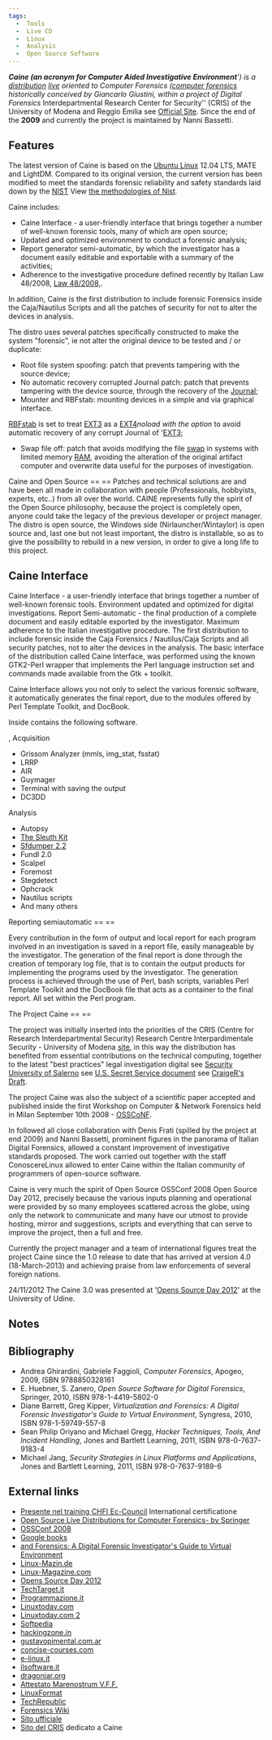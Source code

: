 ```yaml
---
tags:
  -  Tools
  -  Live CD
  -  Linux
  -  Analysis
  -  Open Source Software
---
```

***Caine (an acronym for Computer Aided Investigative Environment**') is
a [distribution](distribution_linux.md)
[live](live_cd.md) oriented to Computer Forensics ([computer forensics](computer_forensics.md) historically conceived by
Giancarlo Giustini, within a project of Digital Forensics*
Interdepartmental Research Center for Security'' (CRIS) of the
University of Modena and Reggio Emilia see [Official Site](http://www.caine-live.net/page4/history.html). Since the end of
the **2009** and currently the project is maintained by Nanni Bassetti.

## Features

The latest version of Caine is based on the [Ubuntu
Linux](ubuntu_linux.md) 12.04 LTS, MATE and LightDM. Compared to
its original version, the current version has been modified to meet the
standards forensic reliability and safety standards laid down by the
[NIST](nist.md) View [the methodologies of
Nist](Http://www.cftt.nist.gov/Methodology_Overview.htm).

Caine includes:

- Caine Interface - a user-friendly interface that brings together a
  number of well-known forensic tools, many of which are open source;
- Updated and optimized environment to conduct a forensic analysis;
- Report generator semi-automatic, by which the investigator has a
  document easily editable and exportable with a summary of the
  activities;
- Adherence to the investigative procedure defined recently by Italian
  Law 48/2008, [Law
  48/2008,](Http://www.parlamento.it/parlam/leggi/08048l.htm).

In addition, Caine is the first distribution to include forensic
Forensics inside the Caja/Nautilus Scripts and all the patches of
security for not to alter the devices in analysis.

The distro uses several patches specifically constructed to make the
system "forensic", ie not alter the original device to be tested and /
or duplicate:

- Root file system spoofing: patch that prevents tampering with the
  source device;
- No automatic recovery corrupted Journal patch: patch that prevents
  tampering with the device source, through the recovery of the
  [Journal](journal.md);
- Mounter and RBFstab: mounting devices in a simple and via graphical
  interface.

[RBFstab](rbfstab.md) is set to treat [EXT3](ext3.md) as
a [EXT4](ext4.md)*noload with the option* to avoid automatic
recovery of any corrupt Journal of '[EXT3](ext3.md);

- Swap file off: patch that avoids modifying the file
  [swap](swap.md) in systems with limited memory
  [RAM](ram.md), avoiding the alteration of the original
  artifact computer and overwrite data useful for the purposes of
  investigation.

Caine and Open Source == == Patches and technical solutions are and have
been all made in collaboration with people (Professionals, hobbyists,
experts, etc..) from all over the world.
CAINE represents fully the spirit of the Open Source philosophy, because
the project is completely open, anyone could take the legacy of the
previous developer or project manager.
The distro is open source, the Windows side (Nirlauncher/Wintaylor) is
open source and, last one but not least important, the distro is
installable, so as to give the possibility to rebuild in a new version,
in order to give a long life to this project.

## Caine Interface

Caine Interface - a user-friendly interface that brings together a
number of well-known forensic tools.
Environment updated and optimized for digital investigations.
Report Semi-automatic - the final production of a complete document and
easily editable exported by the investigator. Maximum adherence to the
Italian investigative procedure.
The first distribution to include forensic inside the Caja Forensics /
Nautilus/Caja Scripts and all security patches, not to alter the devices
in the analysis.
The basic interface of the distribution called Caine Interface, was
performed using the known GTK2-Perl wrapper that implements the Perl
language instruction set and commands made available from the Gtk +
toolkit.

Caine Interface allows you not only to select the various forensic
software, it automatically generates the final report, due to the
modules offered by Perl Template Toolkit, and DocBook.

Inside contains the following software.

, Acquisition

- Grissom Analyzer (mmls, img_stat, fsstat)
- LRRP
- AIR
- Guymager
- Terminal with saving the output
- DC3DD

Analysis

- Autopsy
- [The Sleuth Kit](the_sleuth_kit.md)
- [Sfdumper 2.2](selective_file_dumper.md)
- Fundl 2.0
- Scalpel
- Foremost
- Stegdetect
- Ophcrack
- Nautilus scripts
- And many others

Reporting semiautomatic == ==

Every contribution in the form of output and local report for each
program involved in an investigation is saved in a report file, easily
manageable by the investigator. The generation of the final report is
done through the creation of temporary log file, that is to contain the
output products for implementing the programs used by the
investigator.
The generation process is achieved through the use of Perl, bash
scripts, variables Perl Template Toolkit and the DocBook file that acts
as a container to the final report.
All set within the Perl program.

The Project Caine == ==

The project was initially inserted into the priorities of the CRIS
(Centre for Research Interdepartmental Security) Research Centre
Interpardimentale Security - University of Modena
[site](http://cris.unimore.it/cris/node/54), in this way the
distribution has benefited from essential contributions on the technical
computing, together to the latest "best practices" legal investigation
digital see [Security University of
Salerno](http://www.dia.unisa.it/~ads/ads/Sicurezza_files/Tesina%20Live%20Forensics.pdf)
see [U.S. Secret Service
document](http://www.forwardedge2.com/pdf/bestpractices.pdf) see
[CraigeR's
Draft](http://ncfs.org/craiger.forensics.methods.procedures.final.pdf).

The project Caine was also the subject of a scientific paper accepted
and published inside the first Workshop on Computer & Network Forensics
held in Milan September 10th 2008 -
[OSSCoNF](http://conferenze.dei.polimi.it/ossconf/schedule.php).

In followed all close collaboration with Denis Frati (spilled by the
project at end 2009) and Nanni Bassetti, prominent figures in the
panorama of Italian Digital Forensics, allowed a constant improvement of
investigative standards proposed. The work carried out together with the
staff ConoscereLinux allowed to enter Caine within the Italian community
of programmers of open-source software.

Caine is very much the spirit of Open Source OSSConf 2008 Open Source
Day 2012, precisely because the various inputs planning and operational
were provided by so many employees scattered across the globe, using
only the network to communicate and many have our utmost to provide
hosting, mirror and suggestions, scripts and everything that can serve
to improve the project, then a full and free.

Currently the project manager and a team of international figures treat
the project Caine since the 1.0 release to date that has arrived at
version 4.0 (18-March-2013) and achieving praise from law enforcements
of several foreign nations.

24/11/2012 The Caine 3.0 was presented at '[Opens Source Day
2012](http://www.opensourceday.org/2012/?mid=20)' at the University of
Udine.

## Notes

<references />

## Bibliography

- Andrea Ghirardini, Gabriele Faggioli, *Computer Forensics*, Apogeo,
  2009, ISBN 9788850328161
- E. Huebner, S. Zanero, *Open Source Software for Digital Forensics*,
  Springer, 2010, ISBN 978-1-4419-5802-0
- Diane Barrett, Greg Kipper, *Virtualization and Forensics: A Digital
  Forensic Investigator's Guide to Virtual Environment*, Syngress, 2010,
  ISBN 978-1-59749-557-8
- Sean Philip Oriyano and Michael Gregg, *Hacker Techniques, Tools, And
  Incident Handling*, Jones and Bartlett Learning, 2011, ISBN
  978-0-7637-9183-4
- Michael Jang, *Security Strategies in Linux Platforms and
  Applications*, Jones and Bartlett Learning, 2011, ISBN
  978-0-7637-9189-6

## External links

- [Presente nel training CHFI
  Ec-Council](http://www.careeracademy.com/browseproducts/CHFI-Training-CBT-Boot-Camp--EC-Council-Computer-Hacking-Forensic-Investigator.HTML)
  International certificatione
- [Open Source Live Distributions for Computer Forensics- by
  Springer](http://link.springer.com/chapter/10.1007/978-1-4419-5803-7_5)
- [OSSConf 2008](http://conferenze.dei.polimi.it/ossconf/schedule.php)
- [Google
  books](http://books.google.it/books?id=jQVgWaF3pJwC&pg=PT304&lpg=PT304&dq=Andrea+Ghirardini;+Gabriele+Faggioli,+Computer+Forensics+caine&source=bl&ots=mf8-Def6uF&sig=88ydFgTv05M2Q45B4FSvwqhBXKk&hl=it&sa=X&ei=W2voUOD3Lcrk4QSVlIDoDQ&ved=0CEMQ6AEwAQ)
- [and Forensics: A Digital Forensic Investigator's Guide to Virtual
  Environment](http://www.amazon.com/Virtualization-Forensics-Forensic-Investigators-Environments/dp/1597495573Virtualization)
- [Linux-Mazin.de](http://www.linux-magazin.de/Ausgaben/2010/12/Italienische-Aufklaerung)
- [Linux-Magazine.com](http://www.linux-magazine.com/Issues/2011/122/Caine)
- [Opens Source Day 2012](http://www.opensourceday.org/2012/?mid=20)
- [TechTarget.it](http://searchsecurity.techtarget.it/articoli/0,1254,18_ART_103282,00.html)
- [Programmazione.it](http://programmazione.it/index.php?entity=eitem&idItem=41687)
- [Linuxtoday.com](http://www.linuxtoday.com/upload/caine-3.0-review-121009195504.html)
- [Linuxtoday.com
  2](http://www.linuxtoday.com/infrastructure/2010122801535SCSW)
- [Softpedia](http://news.softpedia.com/news/CAINE-3-0-a-Tool-for-Digital-Forensics-297461.shtml)
- [hackingzone.in](http://hackingzones.in/?p=2726)
- [gustavopimental.com.ar](http://www.gustavopimentel.com.ar/)
- [concise-courses.com](http://www.concise-courses.com/security/top-ten-distros/#)
- [e-linux.it](http://www.e-linux.it/news_detail/caine-15)
- [ilsoftware.it](http://www.ilsoftware.it/articoli.asp?tag=CAINE-progetto-italiano-per-la-computer-forensics_5656)
- [dragonjar.org](http://www.dragonjar.org/distribucion-live-cd-analisis-forense.xhtml)
- [Attestato Marenostrum
  V.F.F.](http://www.nannibassetti.com/dblog/articolo.asp?articolo=156)
- [LinuxFormat](http://www.linuxformat.com/archives?issue=151)
- [TechRepublic](http://www.techrepublic.com/blog/10things/10-obscure-linux-distributions-and-why-you-should-know-about-them/2334)
- [Forensics Wiki](http://www.forensicswiki.org/wiki/CAINE_Live_CD)
- [Sito ufficiale](http://www.caine-live.net)
- [Sito del CRIS](http://cris.unimore.it/cris/node/54) dedicato a Caine
